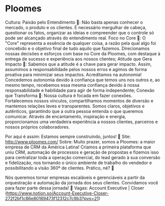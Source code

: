 # Ploomes

Cultura: Paixão pelo Entendimento 🧠: Não basta apenas conhecer o mercado, o produto e os clientes. É necessário mergulhar de cabeça, questionar os fatos, organizar as ideias e compreender que o controle só pode ser alcançado através do entendimento real.
Foco no Core 🎯: O "Core" representa a essência de qualquer coisa, a razão pela qual algo foi concebido e o objetivo final de tudo aquilo que fazemos. Direcionamos nossas decisões e esforços com base no Core da Ploomes, com destaque à entrega de sucesso e experiência aos nossos clientes;
Atitude que Gera Impacto 🤘: Sabemos que a atitude é a chave para gerar impacto. Assim, assumimos a responsabilidade pelos nossos erros e agimos de forma proativa para minimizar seus impactos. Acreditamos na autonomia! Concedemos autonomia devido à confiança que temos uns nos outros e, ao mesmo tempo, recebemos essa mesma confiança devido à nossa responsabilidade e habilidade para agir de forma independente;
Conexão que Transforma 🤝: Nossa cultura é focada em fazer conexões. Fortalecemos nossos vínculos, compartilhamos momentos de diversão e mantemos relações leves e transparentes. Somos claros, objetivos e autênticos, garantindo que a outra pessoa entenda o que queremos comunicar. Através de encantamento, inspiração e energia, proporcionamos uma verdadeira experiência a nossos clientes, parceiros e nossos próprios colaboradores.

Por aqui é assim: Estamos sempre construindo, juntos! 💜
Site: http://www.ploomes.com/
Sobre: Muito prazer, somos a Ploomes: a maior empresa de CRM da América Latina! Criamos a primeira plataforma que uniu CRM, automação de processos e geração de propostas e fizemos isso para centralizar toda a operação comercial, do lead gerado à sua conversão e fidelização, nos tornando o único ambiente de trabalho do vendedor e possibilitando a visão 360º de clientes. Prático, né? 🤗

Nós queremos tornar empresas escaláveis e gerenciáveis a partir da orquestração e automação da jornada dos seus clientes. Convidamos você para fazer parte dessa jornada! 💜
Vagas: Account Executive | Closer (https://www.notion.so/Account-Executive-Closer-272f2bf1c86e80189473f12312c7c9b3?pvs=21)
